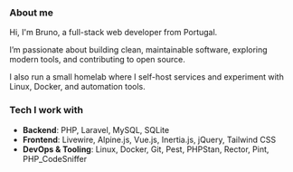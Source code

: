 ### About me

Hi, I'm Bruno, a full-stack web developer from Portugal.

I’m passionate about building clean, maintainable software, exploring modern tools, and contributing to open source.

I also run a small homelab where I self-host services and experiment with Linux, Docker, and automation tools.

### Tech I work with

- **Backend**: PHP, Laravel, MySQL, SQLite  
- **Frontend**: Livewire, Alpine.js, Vue.js, Inertia.js, jQuery, Tailwind CSS  
- **DevOps & Tooling**: Linux, Docker, Git, Pest, PHPStan, Rector, Pint, PHP_CodeSniffer
